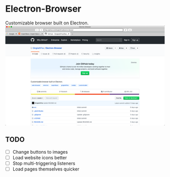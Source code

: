 # Electron-Browser
 Customizable browser built on Electron.
 ![screenie](./images/Screenie.png)
 ## TODO
 
- [ ] Change buttons to images
- [ ] Load website icons better
- [ ] Stop multi-triggering listeners
- [ ] Load pages themselves quicker